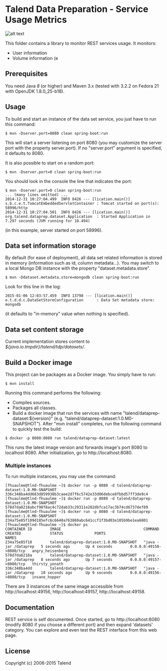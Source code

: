 # Talend Data Preparation - Service Usage Metrics
![alt text](http://www.talend.com/sites/all/themes/talend_responsive/images/logo.png "Talend")

This folder contains a library to monitor REST services usage. It monitors:
* User information
* Volume information (e

## Prerequisites

You need Java *8* (or higher) and Maven 3.x (tested with 3.2.2 on Fedora 21 with OpenJDK 1.8.0_25-b18).

## Usage
To build and start an instance of the data set service, you just have to run this command:
```
$ mvn -Dserver.port=8080 clean spring-boot:run
```
This will start a server listening on port 8080 (you may customize the server port with the property server.port).
If no "server.port" argument is specified, it defaults to 8080.

It is also possible to start on a random port:
```
$ mvn -Dserver.port=0 clean spring-boot:run
```
You should look in the console the line that indicates the port:
```
$ mvn -Dserver.port=0 clean spring-boot:run
... (many lines omitted) ...
2014-12-31 10:27:04.499  INFO 8426 --- [lication.main()] s.b.c.e.t.TomcatEmbeddedServletContainer : Tomcat started on port(s): 58996/http
2014-12-31 10:27:04.501  INFO 8426 --- [lication.main()] org.talend.dataprep.dataset.Application  : Started Application in 7.297 seconds (JVM running for 10.494)
```
(in this example, server started on port 58996).

## Data set information storage

By default (for ease of deployment), all data set related information is stored in memory (information such as id, column metadata...).
You may switch to a local Mongo DB instance with the property "dataset.metadata.store".
```
$ mvn -Ddataset.metadata.store=mongodb clean spring-boot:run
```
Look for this line in the log:
```
2015-01-06 12:03:57.459  INFO 13798 --- [lication.main()] o.t.d.d.c.DataSetStoreConfiguration      : Data Set metadata store: mongodb
```
(it defaults to "in-memory" value when nothing is specified).

## Data set content storage
Current implementation stores content to <i>${java.io.tmpdir}/talend/tdp/datasets/</i>.

## Build a Docker image
This project can be packages as a Docker image. You simply have to run:
```
$ mvn install
```
Running this command performs the following:
* Compiles sources.
* Packages all classes.
* Build a docker image that run the services with name "talend/dataprep-dataset:${version}" (e.g. "talend/dataprep-dataset:1.0.M0-SNAPSHOT").
After "mvn install" completes, run the following command to quickly test the build:
```
$ docker -p 8080:8080 run talend/dataprep-dataset:latest
```
This runs the latest image version and forwards image's port 8080 to localhost 8080. After initialization, go to http://localhost:8080.

### Multiple instances
To run multiple instances, you may use the command:
```
[fhuaulme@tlnd-fhuaulme ~]$ docker run -p 8080 -d talend/dataprep-dataset:1.0.M0-SNAPSHOT
336c348ba4dd683d859938b3caee2d7f6c5742e33d06debce8fbbd57ff3de9c4
[fhuaulme@tlnd-fhuaulme ~]$ docker run -p 8080 -d talend/dataprep-dataset:1.0.M0-SNAPSHOT
578d7da8218abcf90f8ac4c72dab33c29311e202dbfca17ac3b74cd6737def89
[fhuaulme@tlnd-fhuaulme ~]$ docker run -p 8080 -d talend/dataprep-dataset:1.0.M0-SNAPSHOT
234a75e85f109d185efc6c6640a763869abc641ccf1f3bd03e105b9be1ea6801
[fhuaulme@tlnd-fhuaulme ~]$ docker ps
CONTAINER ID        IMAGE                                     COMMAND                CREATED             STATUS              PORTS                     NAMES
234a75e85f10        talend/dataprep-dataset:1.0.M0-SNAPSHOT   "java -jar /dataprep   5 seconds ago       Up 4 seconds        0.0.0.0:49158->8080/tcp   angry_heisenberg
578d7da8218a        talend/dataprep-dataset:1.0.M0-SNAPSHOT   "java -jar /dataprep   8 seconds ago       Up 7 seconds        0.0.0.0:49157->8080/tcp   thirsty_yonath
336c348ba4dd        talend/dataprep-dataset:1.0.M0-SNAPSHOT   "java -jar /dataprep   10 seconds ago      Up 9 seconds        0.0.0.0:49156->8080/tcp   insane_hopper
```
There are 3 instances of the same image accessible from http://localhost:49156, http://localhost:49157, http://localhost:49158.

## Documentation
REST service is self documented. Once started, go to http://localhost:8080 (modify 8080 if you choose a different port)
and then expand 'datasets' category. You can explore and even test the REST interface from this web page.

## License

Copyright (c) 2006-2015 Talend
